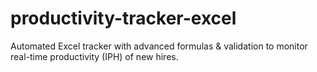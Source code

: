 # productivity-tracker-excel
Automated Excel tracker with advanced formulas &amp; validation to monitor real-time productivity (IPH) of new hires.
